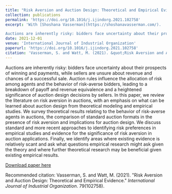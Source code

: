 ```yaml
---
title: "Risk Aversion and Auction Design: Theoretical and Empirical Evidence"
collection: publications
permalink: 'https://doi.org/10.1016/j.ijindorg.2021.102758'
excerpt: 'With [Shoshana Vasserman](https://shoshanavasserman.com/).

Auctions are inherently risky: bidders face uncertainty about their prospects of winning and payments, while sellers are unsure about revenue and chances of a successful sale. Auction rules influence the allocation of risk among agents and the behavior of risk-averse bidders, leading to a breakdown of payoff and revenue equivalence and a heightened significance of auction design decisions by sellers. In this paper, we review the literature on risk aversion in auctions, with an emphasis on what can be learned about auction design from theoretical modeling and empirical studies. We survey theoretical results relating to the behavior of risk-averse agents in auctions, the comparison of standard auction formats in the presence of risk aversion and implications for auction design. We discuss standard and more recent approaches to identifying risk preferences in empirical studies and evidence for the significance of risk aversion in auction applications. Finally, we identify areas where existing evidence is relatively scant and ask what questions empirical research might ask given the theory and where further theoretical research may be beneficial given existing empirical results.'
date: 2021-12-01
venue: 'International Journal of Industrial Organization'
paperurl: 'https://doi.org/10.1016/j.ijindorg.2021.102758'
citation: 'Vasserman, S. and Watt, M. (2021). &quot;Risk Aversion and Auction Design: Theoretical and Empirical Evidence.&quot; <i>International Journal of Industrial Organization</i>. 79(102758).'
---
```

Auctions are inherently risky: bidders face uncertainty about their prospects of winning and payments, while sellers are unsure about revenue and chances of a successful sale. Auction rules influence the allocation of risk among agents and the behavior of risk-averse bidders, leading to a breakdown of payoff and revenue equivalence and a heightened significance of auction design decisions by sellers. In this paper, we review the literature on risk aversion in auctions, with an emphasis on what can be learned about auction design from theoretical modeling and empirical studies. We survey theoretical results relating to the behavior of risk-averse agents in auctions, the comparison of standard auction formats in the presence of risk aversion and implications for auction design. We discuss standard and more recent approaches to identifying risk preferences in empirical studies and evidence for the significance of risk aversion in auction applications. Finally, we identify areas where existing evidence is relatively scant and ask what questions empirical research might ask given the theory and where further theoretical research may be beneficial given existing empirical results.

[Download paper here](https://doi.org/10.1016/j.ijindorg.2021.102758)

Recommended citation: Vasserman, S. and Watt, M. (2021). "Risk Aversion and Auction Design: Theoretical and Empirical Evidence." <i>International Journal of Industrial Organization</i>. 79(102758).
